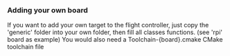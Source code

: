 ### Adding your own board
If you want to add your own target to the flight controller, just copy the 'generic' folder into your own folder, then fill all classes functions. (see 'rpi' board as example)
You would also need a Toolchain-{board}.cmake CMake toolchain file
